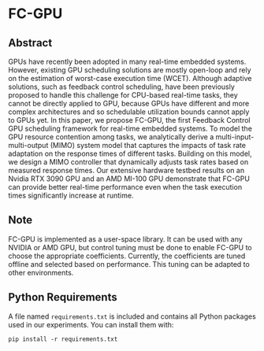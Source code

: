 # FC-GPU

## Abstract

GPUs have recently been adopted in many real-time embedded systems. However, existing GPU scheduling
solutions are mostly open-loop and rely on the estimation of worst-case execution time (WCET). Although
adaptive solutions, such as feedback control scheduling, have been previously proposed to handle this challenge
for CPU-based real-time tasks, they cannot be directly applied to GPU, because GPUs have different and more
complex architectures and so schedulable utilization bounds cannot apply to GPUs yet. In this paper, we
propose FC-GPU, the first Feedback Control GPU scheduling framework for real-time embedded systems. To
model the GPU resource contention among tasks, we analytically derive a multi-input-multi-output (MIMO)
system model that captures the impacts of task rate adaptation on the response times of different tasks.
Building on this model, we design a MIMO controller that dynamically adjusts task rates based on measured
response times. Our extensive hardware testbed results on an Nvidia RTX 3090 GPU and an AMD MI-100
GPU demonstrate that FC-GPU can provide better real-time performance even when the task execution times
significantly increase at runtime.

## Note

FC-GPU is implemented as a user-space library. It can be used with any NVIDIA or AMD GPU, but control tuning must be done to enable FC-GPU to choose the appropriate coefficients. Currently, the coefficients are tuned offline and selected based on performance. This tuning can be adapted to other environments.

## Python Requirements

A file named `requirements.txt` is included and contains all Python packages used in our experiments. You can install them with:

```
pip install -r requirements.txt
```
